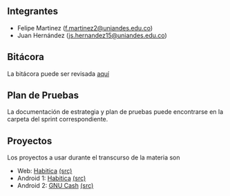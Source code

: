 ## Integrantes

- Felipe Martinez (f.martinez2@uniandes.edu.co)
- Juan Hernández (js.hernandez15@uniandes.edu.co)

## Bitácora
La bitácora puede ser revisada [aquí](https://docs.google.com/document/d/1Xvw0dWz62CFEj5FbVtKXFhB5HJVRSkPuJK_Jf5PgAg8/edit)

## Plan de Pruebas
La documentación de estrategia y plan de pruebas puede encontrarse en la carpeta del sprint correspondiente.

## Proyectos

Los proyectos a usar durante el transcurso de la materia son
- Web: [Habitica](https://habitica.com/static/front) [(src)](https://github.com/HabitRPG/habitica)
- Android 1: [Habitica](https://play.google.com/store/apps/details?id=com.habitrpg.android.habitica&hl=en) [(src)](https://github.com/HabitRPG/habitica-android)
- Android 2: [GNU Cash](https://play.google.com/store/apps/details?id=org.gnucash.android&hl=es) [(src)](https://github.com/codinguser/gnucash-android)
